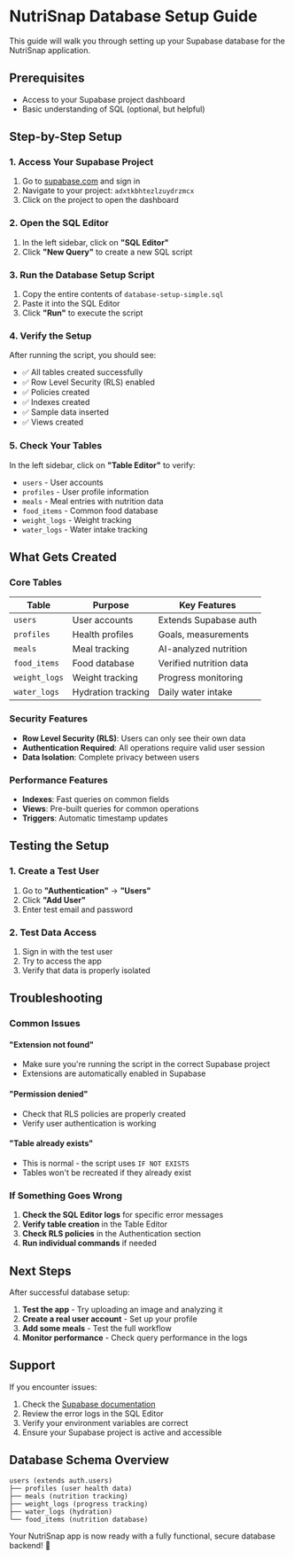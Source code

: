 # NutriSnap Database Setup Guide

This guide will walk you through setting up your Supabase database for the NutriSnap application.

## Prerequisites

- Access to your Supabase project dashboard
- Basic understanding of SQL (optional, but helpful)

## Step-by-Step Setup

### 1. Access Your Supabase Project

1. Go to [supabase.com](https://supabase.com) and sign in
2. Navigate to your project: `adxtkbhtezlzuydrzmcx`
3. Click on the project to open the dashboard

### 2. Open the SQL Editor

1. In the left sidebar, click on **"SQL Editor"**
2. Click **"New Query"** to create a new SQL script

### 3. Run the Database Setup Script

1. Copy the entire contents of `database-setup-simple.sql`
2. Paste it into the SQL Editor
3. Click **"Run"** to execute the script

### 4. Verify the Setup

After running the script, you should see:
- ✅ All tables created successfully
- ✅ Row Level Security (RLS) enabled
- ✅ Policies created
- ✅ Indexes created
- ✅ Sample data inserted
- ✅ Views created

### 5. Check Your Tables

In the left sidebar, click on **"Table Editor"** to verify:
- `users` - User accounts
- `profiles` - User profile information
- `meals` - Meal entries with nutrition data
- `food_items` - Common food database
- `weight_logs` - Weight tracking
- `water_logs` - Water intake tracking

## What Gets Created

### Core Tables

| Table | Purpose | Key Features |
|-------|---------|--------------|
| `users` | User accounts | Extends Supabase auth |
| `profiles` | Health profiles | Goals, measurements |
| `meals` | Meal tracking | AI-analyzed nutrition |
| `food_items` | Food database | Verified nutrition data |
| `weight_logs` | Weight tracking | Progress monitoring |
| `water_logs` | Hydration tracking | Daily water intake |

### Security Features

- **Row Level Security (RLS)**: Users can only see their own data
- **Authentication Required**: All operations require valid user session
- **Data Isolation**: Complete privacy between users

### Performance Features

- **Indexes**: Fast queries on common fields
- **Views**: Pre-built queries for common operations
- **Triggers**: Automatic timestamp updates

## Testing the Setup

### 1. Create a Test User

1. Go to **"Authentication"** → **"Users"**
2. Click **"Add User"**
3. Enter test email and password

### 2. Test Data Access

1. Sign in with the test user
2. Try to access the app
3. Verify that data is properly isolated

## Troubleshooting

### Common Issues

#### "Extension not found"
- Make sure you're running the script in the correct Supabase project
- Extensions are automatically enabled in Supabase

#### "Permission denied"
- Check that RLS policies are properly created
- Verify user authentication is working

#### "Table already exists"
- This is normal - the script uses `IF NOT EXISTS`
- Tables won't be recreated if they already exist

### If Something Goes Wrong

1. **Check the SQL Editor logs** for specific error messages
2. **Verify table creation** in the Table Editor
3. **Check RLS policies** in the Authentication section
4. **Run individual commands** if needed

## Next Steps

After successful database setup:

1. **Test the app** - Try uploading an image and analyzing it
2. **Create a real user account** - Set up your profile
3. **Add some meals** - Test the full workflow
4. **Monitor performance** - Check query performance in the logs

## Support

If you encounter issues:

1. Check the [Supabase documentation](https://supabase.com/docs)
2. Review the error logs in the SQL Editor
3. Verify your environment variables are correct
4. Ensure your Supabase project is active and accessible

## Database Schema Overview

```
users (extends auth.users)
├── profiles (user health data)
├── meals (nutrition tracking)
├── weight_logs (progress tracking)
├── water_logs (hydration)
└── food_items (nutrition database)
```

Your NutriSnap app is now ready with a fully functional, secure database backend! 🎉
